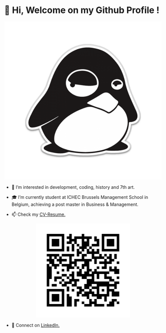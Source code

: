 # 👋 Hi, Welcome on my Github Profile ! 


<p align="center">
    <img src="/penguin.png"/>
</p>

- 👀 I’m interested in development, coding, history and 7th art.

- 🎓 I’m currently student at ICHEC Brussels Management School in Belgium, achieving a post master in Business & Management.

- 📫 Check my [CV-Resume.](https://gorgeamiel.github.io/My_Resume/)

<p align="center">
    <img src="/my_resume_website_qr_code.png"/>
</p>

- 💬 Connect on [LinkedIn.](https://www.linkedin.com/feed/)


<!---
Gorgeamiel/Gorgeamiel is a ✨ special ✨ repository because its `README.md` (this file) appears on your GitHub profile.
You can click the Preview link to take a look at your changes.
--->

